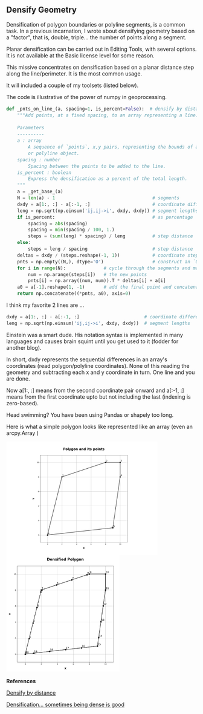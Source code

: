 ## Densify Geometry ##

Densification of polygon boundaries or polyline segments, is a common task.
In a previous incarnation, I wrote about densifying geometry based on a "factor", that is, double, triple... the number of points along a segment. 

Planar densification can be carried out in Editing Tools, with several options.  It is not available at the Basic license level for some reason.

This missive concentrates on densification based on a planar distance step along the line/perimeter.  It is the most common usage. 

It will included a couple of my toolsets (listed below).

The code is illustrative of the power of numpy in geoprocessing.

``` python
def _pnts_on_line_(a, spacing=1, is_percent=False):  # densify by distance
    """Add points, at a fixed spacing, to an array representing a line.

    Parameters
    ----------
    a : array
        A sequence of `points`, x,y pairs, representing the bounds of a polygon
        or polyline object.
    spacing : number
        Spacing between the points to be added to the line.
    is_percent : boolean
        Express the densification as a percent of the total length.
    """
    a = _get_base_(a)
    N = len(a) - 1                                    # segments
    dxdy = a[1:, :] - a[:-1, :]                       # coordinate differences
    leng = np.sqrt(np.einsum('ij,ij->i', dxdy, dxdy)) # segment lengths
    if is_percent:                                    # as percentage
        spacing = abs(spacing)
        spacing = min(spacing / 100, 1.)
        steps = (sum(leng) * spacing) / leng          # step distance
    else:
        steps = leng / spacing                        # step distance
    deltas = dxdy / (steps.reshape(-1, 1))            # coordinate steps
    pnts = np.empty((N,), dtype='O')                  # construct an `O` array
    for i in range(N):              # cycle through the segments and make
        num = np.arange(steps[i])   # the new points
        pnts[i] = np.array((num, num)).T * deltas[i] + a[i]
    a0 = a[-1].reshape(1, -1)       # add the final point and concatenate
    return np.concatenate((*pnts, a0), axis=0)
```
I think my favorite 2 lines are ...

```python
dxdy = a[1:, :] - a[:-1, :]                        # coordinate differences
leng = np.sqrt(np.einsum('ij,ij->i', dxdy, dxdy))  # segment lengths
```
Einstein was a smart dude.
His notation syntax is implemented in many languages and causes brain squint until you get used to it (fodder for another blog). 

In short, dxdy represents the sequential differences in an array's coordinates (read polygon/polyline coordinates). 
None of this reading the geometry and subtracting each x and y coordinate in turn.  One line and you are done.  

Now a[1:, :] means from the second coordinate pair onward and a[:-1, :] means from the first coordinate upto but not including the last (indexing is zero-based). 

Head swimming? You have been using Pandas or shapely too long. 

Here is what a simple polygon looks like represented like an array (even an arcpy.Array )

<img src="Figure_1.png" align="left" width="400"/>
<img src="Figure_2.png" align="rightt" width="300"/>


**References**

[Densify by distance](https://community.esri.com/t5/python-blog/densify-by-distance/ba-p/1004894)

[Densification... sometimes being dense is good](https://community.esri.com/t5/python-blog/densification-sometimes-being-dense-is-a-good-thing/ba-p/902535)
